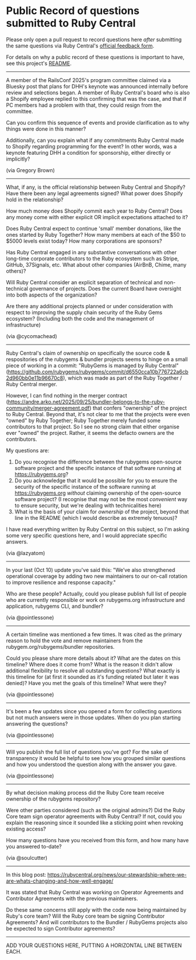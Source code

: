 # Public Record of questions submitted to Ruby Central

Please only open a pull request to record questions here *after* submitting the same questions via
Ruby Central's [official feedback form](https://docs.google.com/forms/d/e/1FAIpQLSdzz3Djtp8J-oHdI7IEzwqiIH8_2O1Ldc2e1OgEvRE7RWgdBQ/viewform?ref=rubycentral.org).

For details on why a public record of these questions is important to have, see this project's [README](https://github.com/community-research-on-ruby-governance/questions-for-ruby-central/blob/main/README.md).

---

A member of the RailsConf 2025's program committee claimed via a Bluesky post that
plans for DHH's keynote was announced internally before review and selections began. 
A member of Ruby Central's board who is also a Shopify employee replied to this 
confirming that was the case, and that if PC members had a problem with that, 
they could resign from the committee. 

Can you confirm this sequence of events and provide clarification as to why things
were done in this manner? 

Additionally, can you explain what if any commitments
Ruby Central made to Shopify regarding programming for the event? In other words,
was a keynote featuring DHH a condition for sponsorship, either directly or
implicitly?

(via Gregory Brown)

--- 

What, if any, is the official relationship between Ruby Central and Shopify? Have there been any legal agreements signed? What power does Shopify hold in the relationship?

How much money does Shopify commit each year to Ruby Central? Does any money come with either explicit OR implicit expectations attached to it? 

Does Ruby Central expect to continue 'small' member donations, like the ones started by Ruby Together? How many members at each of the $50 to $5000 levels exist today? How many corporations are sponsors? 

Has Ruby Central engaged in any substantive conversations with other long-time corporate contributors to the Ruby ecosystem such as Stripe, GitHub, 37Signals, etc. What about other companies (AirBnB, Chime, many others)?

Will Ruby Central consider an explicit separation of technical and non-technical governance of projects. Does the current Board have oversight into both aspects of the organization?

Are there any additional projects planned or under consideration with respect to improving the supply chain security of the Ruby Gems ecosystem? (Including both the code and the management of infrastructure)

(via @cycomachead)

---

Ruby Central's claim of ownership on specifically the source code & respositories of the rubygems & bundler projects seems to hinge on a small piece of working in a commit: "RubyGems is managed by Ruby Central" (https://github.com/rubygems/rubygems/commit/d6550cca10b776722a6cb2d960bb0e11b96670c8), which was made as part of the Ruby Together / Ruby Central merger.

However, I can find nothing in the merger contract (https://andre.arko.net/2025/09/25/bundler-belongs-to-the-ruby-community/merger-agreement.pdf) that confers "ownership" of the project to Ruby Central. Beyond that, it's not clear to me that the projects were even "owned" by Ruby Together; Ruby Together merely funded some contributors to that project. So I see no strong claim that either organise ever "owned" the project. Rather, it seems the defacto owners are the contributors.

My questions are: 

1. Do you recognise the difference between the rubygems open-source software project and the specific instance of that software running at https://rubygems.org?
2. Do you acknowledge that it would be possible for you to ensure the security of the specific instance of the software running at https://rubygems.org *without* claiming ownership of the open-source software project? (I recognise that may not be the most _convenient_ way to ensure security, but we're dealing with technicalities here)
3. What is the basis of your claim for *ownership* of the project, beyond that line in the README (which I would describe as extremely tenuous)?

I have read everything written by Ruby Central on this subject, so I'm asking some very specific questions here, and I would appreciate specific answers.

(via @lazyatom)

---

In your last (Oct 10) update you've said this: "We’ve also strengthened operational coverage by adding two new maintainers to our on-call rotation to improve resilience and response capacity."

Who are these people? Actually, could you please publish full list of people who are currently responsible or work on rubygems.org infrastructure and application, rubygems CLI, and bundler?

(via @pointlessone)

---

A certain timeline was mentioned a few times. It was cited as the primary reason to hold the vote and remove maintainers from the rubygem.org/rubygems/bundler repositories.

Could you please share more details about it? What are the dates on this timeline? Where does it come from? What is the reason it didn't allow additional flexibility to resolve all outstanding questions? What exactly is this timeline for (at first it sounded as it's funding related but later it was denied)? Have you met the goals of this timeline? What were they?

(via @pointlessone)

---

It's been a few updates since you opened a form for collecting questions but not much answers were in those updates. When do you plan starting answering the questions?

(via @pointlessone)

---

Will you publish the full list of questions you've got? For the sake of transparency it would be helpful to see how you grouped similar questions and how you understood the question along with the answer you gave.

(via @pointlessone)

---

By what decision making process did the Ruby Core team receive ownership of the rubygems repository?

Were other parties considered (such as the original admins?) Did the Ruby Core team sign operator agreements with Ruby Central? If not, could you explain the reasoning since it sounded like a sticking point when revoking existing access?

How many questions have you received from this form, and how many have you answered to-date?

(via @soulcutter)

---

In this blog post: https://rubycentral.org/news/our-stewardship-where-we-are-whats-changing-and-how-well-engage/

It was stated that Ruby Central was working on Operator Agreements and Contributor Agreements with the previous maintainers.

Do these same concerns still apply with the code now being maintained by Ruby's core team? Will the Ruby core team be signing Contributor Agreements? And will contributors to the Bundler / RubyGems projects also be expected to sign Contributor agreements?

---

ADD YOUR QUESTIONS HERE, PUTTING A HORIZONTAL LINE BETWEEN EACH.



